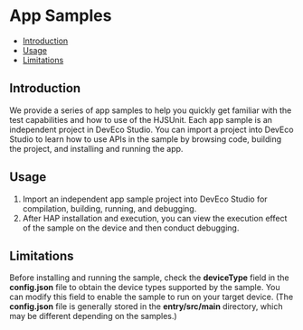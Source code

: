 # App Samples

-   [Introduction](#section_HJSUnit_001)
-   [Usage](#section_HJSUnit_002)
-   [Limitations](#section_HJSUnit_003)

## Introduction<a name="section_HJSUnit_001"></a>

We provide a series of app samples to help you quickly get familiar with the test capabilities and how to use of the HJSUnit. Each app sample is an independent project in DevEco Studio. You can import a project into DevEco Studio to learn how to use APIs in the sample by browsing code, building the project, and installing and running the app.

## Usage<a name="section_HJSUnit_002"></a>

1.  Import an independent app sample project into DevEco Studio for compilation, building, running, and debugging.
2.  After HAP installation and execution, you can view the execution effect of the sample on the device and then conduct debugging.

## Limitations<a name="section_HJSUnit_003"></a>

Before installing and running the sample, check the  **deviceType**  field in the  **config.json**  file to obtain the device types supported by the sample. You can modify this field to enable the sample to run on your target device. \(The  **config.json**  file is generally stored in the  **entry/src/main**  directory, which may be different depending on the samples.\)